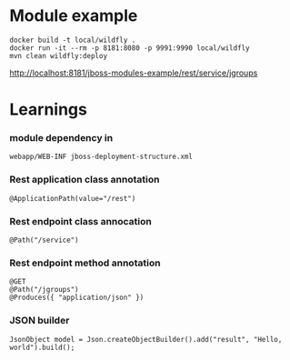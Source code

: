 # Module example
	
	docker build -t local/wildfly .
	docker run -it --rm -p 8181:8080 -p 9991:9990 local/wildfly
	mvn clean wildfly:deploy
	
<http://localhost:8181/jboss-modules-example/rest/service/jgroups>
	
	
# Learnings

### module dependency in
	webapp/WEB-INF jboss-deployment-structure.xml

### Rest application class annotation
	@ApplicationPath(value="/rest")

### Rest endpoint class annocation
	@Path("/service")

### Rest endpoint method annotation
	@GET
	@Path("/jgroups")
	@Produces({ "application/json" })

### JSON builder
	JsonObject model = Json.createObjectBuilder().add("result", "Hello, world").build();
